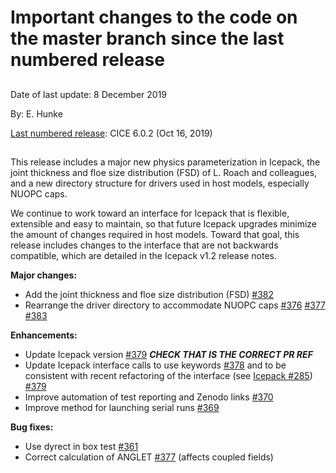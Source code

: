 # Important changes to the code on the master branch since the last numbered release
 
## 

Date of last update:  8 December 2019

By:  E. Hunke

[Last numbered release](https://github.com/CICE-Consortium/CICE/releases): CICE 6.0.2 (Oct 16, 2019)

## 

This release includes a major new physics parameterization in Icepack, the joint thickness and floe size distribution (FSD) of L. Roach and colleagues, and a new directory structure for drivers used in host models, especially NUOPC caps.   

We continue to work toward an interface for Icepack that is flexible, extensible and easy to maintain, so that future Icepack upgrades minimize the amount of changes required in host models.  Toward that goal, this release includes changes to the interface that are not backwards compatible, which are detailed in the Icepack v1.2 release notes.

**Major changes:**

* Add the joint thickness and floe size distribution (FSD) [#382](https://github.com/CICE-Consortium/CICE/pull/382) 
* Rearrange the driver directory to accommodate NUOPC caps [#376](https://github.com/CICE-Consortium/CICE/pull/376) [#377](https://github.com/CICE-Consortium/CICE/pull/377) [#383](https://github.com/CICE-Consortium/CICE/pull/383)

**Enhancements:**

* Update Icepack version [#379](https://github.com/CICE-Consortium/CICE/pull/379)  **_CHECK THAT IS THE CORRECT PR REF_**
* Update Icepack interface calls to use keywords [#378](https://github.com/CICE-Consortium/CICE/pull/378)
and to be consistent with recent refactoring of the interface (see [Icepack #285](https://github.com/CICE-Consortium/Icepack/pull/285)) [#379](https://github.com/CICE-Consortium/CICE/pull/379)
* Improve automation of test reporting and Zenodo links [#370](https://github.com/CICE-Consortium/CICE/pull/370)
* Improve method for launching serial runs [#369](https://github.com/CICE-Consortium/CICE/pull/369)

**Bug fixes:**

* Use dyrect in box test [#361](https://github.com/CICE-Consortium/CICE/pull/361)
* Correct calculation of ANGLET [#377](https://github.com/CICE-Consortium/CICE/pull/377) (affects coupled fields)